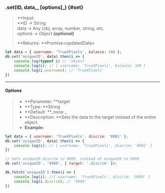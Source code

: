 ### .set\(ID, data,_ \[options\]_\) {#set}

> **Input:                    
>    **ID -&gt; String  
>    data -&gt; Any \(obj, array, number, string, etc.  
>    _options -&gt; Object **\(optional\)**_  
>   
> **Returns: **Promise&lt;updatedData&gt;

```js
let data = { username: 'TrueXPixels', balance: 100 };
db.set('uniqueID', data).then(i => {
    console.log(typeof i) // 'object'
    console.log(i); // { username: 'TrueXPixels', balance: 100 }
    console.log(i.username); // 'TrueXPixels'
})
```

---

#### Options

> * **Parameter: **target
> * **Type: **String
> * **Default: **_none  _
> * **Description: **Sets the data to the target instead of the entire object.
> * **Example:**

```js
let data = { username: 'TrueXPixels', discrim: '0001' };
db.set('uniqueID', data).then(i => {
    console.log(i); // { username: 'TrueXPixels', discrim: '0001' }
})

// Sets uniqueID.discrim to 9999, instead of uniqueID to 9999
db.set('uniqueID', '9999', { target: '.discrim' });

db.fetch('uniqueID').then(i => {
    console.log(i); //{ username: 'TrueXPixels', discrim: '9999' }
    console.log(i.discrim); // '9999'
})
```



